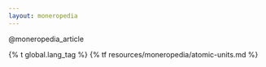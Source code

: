 ```yaml
---
layout: moneropedia
---
```


@moneropedia_article

{% t global.lang_tag %}
{% tf resources/moneropedia/atomic-units.md %}
